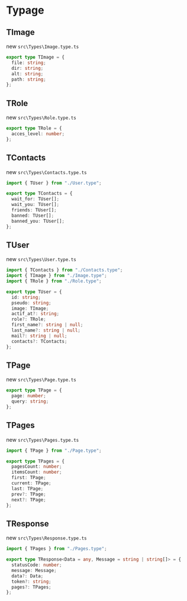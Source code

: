 # Typage

## TImage

new ```src\Types\Image.type.ts```

```ts
export type TImage = {
  file: string;
  dir: string;
  alt: string;
  path: string;
};
```

## TRole

new ```src\Types\Role.type.ts```

```ts
export type TRole = {
  acces_level: number;
};
```

## TContacts

new ```src\Types\Contacts.type.ts```

```ts
import { TUser } from "./User.type";

export type TContacts = {
  wait_for: TUser[];
  wait_you: TUser[];
  friends: TUser[];
  banned: TUser[];
  banned_you: TUser[];
};
```
## TUser

new ```src\Types\User.type.ts```

```ts
import { TContacts } from "./Contacts.type";
import { TImage } from "./Image.type";
import { TRole } from "./Role.type";

export type TUser = {
  id: string;
  pseudo: string;
  image: TImage;
  actif_at?: string;
  role?: TRole;
  first_name?: string | null;
  last_name?: string | null;
  mail?: string | null;
  contacts?: TContacts;
};
```

## TPage

new ```src\Types\Page.type.ts```

```ts
export type TPage = {
  page: number;
  query: string;
};
```

## TPages

new ```src\Types\Pages.type.ts```

```ts
import { TPage } from "./Page.type";

export type TPages = {
  pagesCount: number;
  itemsCount: number;
  first: TPage;
  current: TPage;
  last: TPage;
  prev?: TPage;
  next?: TPage;
};
```

## TResponse

new ```src\Types\Response.type.ts```

```ts
import { TPages } from "./Pages.type";

export type TResponse<Data = any, Message = string | string[]> = {
  statusCode: number;
  message: Message;
  data?: Data;
  token?: string;
  pages?: TPages;
};
```
